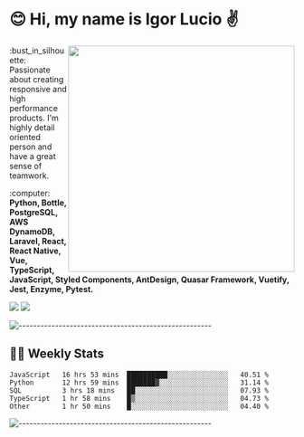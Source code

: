 # :blush: Hi, my name is Igor Lucio :v:

<img src="https://github-readme-stats.vercel.app/api?username=iguit0&show_icons=true&count_private=true&theme=tokyonight" min-width="400px" max-width="400px" width="400px" align="right" />

<p align="left"> 
  :bust_in_silhouette: Passionate about creating responsive and high performance products.
  I'm highly detail oriented person and have a great sense of teamwork.
</p>

<p align="left">
  :computer: <strong>Python, Bottle, PostgreSQL, AWS DynamoDB, Laravel, React, React Native, Vue, TypeScript, JavaScript, Styled Components, AntDesign, Quasar Framework, Vuetify, Jest, Enzyme, Pytest.</strong>
</p>

<p align="left">
  <a href="#" alt="Linkedin">
  <img src="https://img.shields.io/badge/LinkedIn-0077B5?style=for-the-badge&logo=linkedin&logoColor=white&link=https://www.linkedin.com/in/igor-lucio-alves" /></a>

  <a href="#" alt="Telegram">
  <img src="https://img.shields.io/badge/Telegram-2CA5E0?style=for-the-badge&logo=telegram&logoColor=white&link=https://t.me/iguit0" /></a>
</p>

![-----------------------------------------------------](https://raw.githubusercontent.com/andreasbm/readme/master/assets/lines/aqua.png)

## :man_technologist: Weekly Stats
<!--START_SECTION:waka-->
```text
JavaScript   16 hrs 53 mins  ██████████░░░░░░░░░░░░░░░   40.51 % 
Python       12 hrs 59 mins  ███████▓░░░░░░░░░░░░░░░░░   31.14 % 
SQL          3 hrs 18 mins   ██░░░░░░░░░░░░░░░░░░░░░░░   07.93 % 
TypeScript   1 hr 58 mins    █▒░░░░░░░░░░░░░░░░░░░░░░░   04.73 % 
Other        1 hr 50 mins    █░░░░░░░░░░░░░░░░░░░░░░░░   04.40 % 
```
<!--END_SECTION:waka-->
![-----------------------------------------------------](https://raw.githubusercontent.com/andreasbm/readme/master/assets/lines/aqua.png)


